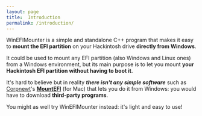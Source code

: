 ```yaml
---
layout: page
title:  Introduction
permalink: /introduction/
---
```


WinEFIMounter is a simple and standalone C++ program that makes it easy to **mount the EFI partition** on your Hackintosh drive **directly from Windows**. 

It could be used to mount any EFI partition (also Windows and Linux ones) from a Windows environment, but its main purpose is to let you mount **your Hackintosh EFI partition without having to boot it**. 

It's hard to believe but in reality _**there isn't any simple software**_ such as [Corpnewt](https://github.com/corpnewt)'s [**MountEFI**](https://github.com/corpnewt/MountEFI) (for Mac) that lets you do it from Windows: you would have to download **third-party programs**. 

You might as well try WinEFIMounter instead: it's light and easy to use!
